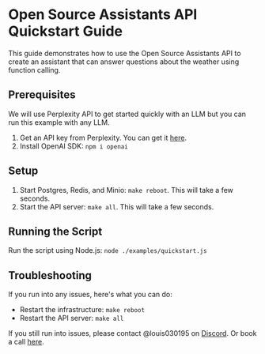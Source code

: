 # Open Source Assistants API Quickstart Guide

This guide demonstrates how to use the Open Source Assistants API to create an assistant that can answer questions about the weather using function calling.

## Prerequisites

We will use Perplexity API to get started quickly with an LLM but you can run this example with any LLM.

1. Get an API key from Perplexity. You can get it [here](https://docs.perplexity.ai/docs). 
2. Install OpenAI SDK: `npm i openai`

## Setup

1. Start Postgres, Redis, and Minio: `make reboot`. This will take a few seconds.
2. Start the API server: `make all`. This will take a few seconds.

## Running the Script

Run the script using Node.js: `node ./examples/quickstart.js`

## Troubleshooting

If you run into any issues, here's what you can do:
- Restart the infrastructure: `make reboot`
- Restart the API server: `make all`

If you still run into issues, please contact @louis030195 on [Discord](https://discord.gg/XMetBW3zCG).
Or book a call [here](https://cal.com/louis030195/unleash-llms). 
